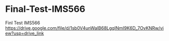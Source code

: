# Final-Test-IMS566
Finl Test IMS566
https://drive.google.com/file/d/1sb0V4unWaIB68LgqINmI9K6D_7OvKNRw/view?usp=drive_link

